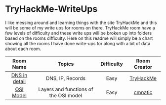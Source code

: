# TryHackMe-WriteUps
I like messing around and learning things with the site TryHackMe and this will be some of my write ups for rooms on there. TryHackMe room have a few levels of difficulty and these write ups will be broken up into folders based on the rooms difficulty. Here on this readme will simply be a chart showing all the rooms I have done write-ups for along with a bit of data about each room.

| Room Name   | Topics        | Difficulty | Room Creator |
| :---------: |:-------------:|:----------:|:------------:|
| [DNS in detail](https://github.com/HiroNewf/TryHackMe-WriteUps/blob/main/Easy/DNS%20in%20detail.md)| DNS, IP, Records | Easy | [TryHackMe](https://tryhackme.com/p/tryhackme)
| [OSI Model](https://github.com/HiroNewf/TryHackMe-WriteUps/blob/main/Easy/OSI%20Model.md)| Layers and functions of the OSI model | Easy | [cmnatic](https://tryhackme.com/p/cmnatic)

